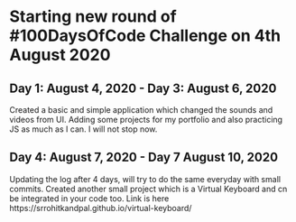 <h1>Starting new round of #100DaysOfCode Challenge on 4th August 2020</h1>

<h2>Day 1: August 4, 2020 - Day 3: August 6, 2020</h2>
<p>Created a basic and simple application which changed the sounds and videos from UI. Adding some projects for my portfolio and also practicing JS as much as I can. I will not stop now.</p>

<h2>Day 4: August 7, 2020 - Day 7 August 10, 2020</h2>
<p>Updating the log after 4 days, will try to do the same everyday with small commits. Created another small project which is a Virtual Keyboard and cn be integrated in your code too. Link is here https://srrohitkandpal.github.io/virtual-keyboard/</p>
